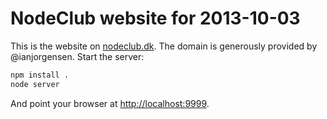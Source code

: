 # NodeClub website for 2013-10-03

This is the website on [nodeclub.dk](http://nodeclub.dk/). The domain is generously provided by @ianjorgensen. Start the server:

```bash
npm install .
node server
```

And point your browser at <http://localhost:9999>.
